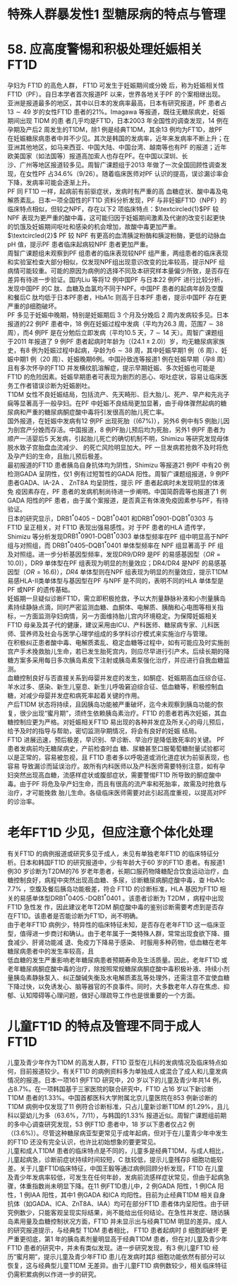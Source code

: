 # 特殊人群暴发性1 型糖尿病的特点与管理  
# 58. 应高度警惕和积极处理妊娠相关FT1D  
孕妇为 FT1D  的高危人群， FT1D  可发生于妊娠期间或分娩 后，称为妊娠相关性FT1D（PF）。自日本学者首次报道PF 以来，世界各地关于PF 的个案相继出现。  
亚洲是报道最多的地区，其中以日本的发病率最高，日本有研究报道，PF 患者占$13\sim49$ 岁的女性FT1D 患者的$21\%$。Imagawa  等报道，既往无糖尿病史，妊娠期间出现 TIDM  的患 者几乎均是FT1D，日本2003 年全国性的调查发现，14 例在孕期及产后2 周发生的T1DM，除1 例是经典T1DM，其余13 例均为FT1D，故PF 在妊娠糖尿病患者中并不少见。其次是韩国的发病率，近年来发病率不断上升；在亚洲其他地区，如马来西亚、中国大陆、中国台湾、越南等也有PF 的报道；近年欧美国家（如法国等）报道高加索人也存在PF。在中国以深圳、长  
沙、广州等地区报道较多见。周智广课题组于2013 年做了一次全国回顾性调查发现，在女性PF 占$34.6\%$（9/26）。随着临床医师对PF 认识的提高，误诊漏诊率会下降，发病率可能会逐渐上升。  
PF  同 FT1D  一样，起病前有前驱症状，发病时有严重的高 血糖症状、酸中毒及电解质紊乱。日本一项全国性的FT1D 资料分析发现，PF 与非妊娠FT1D（NPF）的临床特点相似，但较之NPF，存在以下2 项临床特点：$\textcircled{1}$PF 较NPF 表现为更严重的酸中毒，这可能归因于妊娠期间激素及代谢的改变引起更快的饥饿及妊娠期间呕吐和感染的机会增加，故酸中毒更加严重。 $\textcircled{2}$ PF 较 NPF  有更高的血清胰淀粉酶和胰淀粉酶，更低的动脉血 pH 值，提示PF 患者临床起病较NPF 患者更加严重。  
周智广课题组未观察到PF 组患者的临床表现较NPF 组严重，两组患者的临床表现和实验室检查大部分相似，仅发现NPF组出现意识改变的比率较高，提示NPF 组病情可能较重。可能的原因为病例的选择不同及本研究样本量偏少所致，是否存在差异有待进一步验证。国内Liu 等将12 例中国PF 与日本22 例PF 进行比较分析，发现中国PF 的C 肽、血糖及血氯均不同于NPF。中国PF 患者的起病年龄及空腹和餐后C 肽均低于日本PF患者，HbA1c 则高于日本PF 患者，提示中国PF 存在更严重的$\upbeta$细胞破坏。  
PF  多见于妊娠中晚期，特别是妊娠期后 3  个月及分娩后 2  周内发病较多见。日本报道的22 例PF 患者中，18 例在妊娠过程中发病（平均为26.3 周，范围$7\sim38$ 周），而4 例PF 是在分勉后立即发病（平均10.5 天，$7\sim14$ 天）。周智广课题组于2011 年报道了 9 例PF 患者起病时年龄为（$(24.1\pm2.0)$）岁，均无糖尿病家族史，有8 例为妊娠过程中起病，孕龄为$6\sim38$ 周，其中妊娠早期1 例（6 周）、妊娠中期1 例（20 周）、妊娠晚期6例。中国孙致连等报道1 例在妊娠早期（孕8 周）且有多次怀孕的FT1D 并发横纹肌溶解症，提示早期妊娠、多次妊娠也可能是FT1D 的危险因素。妊娠早期患者可表现为剧烈的恶心、呕吐症状，容易让临床医务工作者错误诊断为妊娠剧吐。  
T1DM 女性不良妊娠结局，包括流产、先天畸形、巨大胎儿、死产、早产和先兆子痫等显著高于一般孕妇。在PF 中妊娠不良结局更加显著，由于母体骤然起病的糖尿病和严重的糖尿病酮症酸中毒将引发很高的胎儿死亡率。  
国外报道，在妊娠中发病有12 例PF 出现死胎（$\left(67\%\right)$），另外6 例中有5 例胎儿因为剖宫产分娩而存活。中国报道，8 例PF胎儿预后均为死胎，另外1 例PF 患者为顺产一活婴后5 天发病，引起胎儿死亡的确切机制不明，Shimizu 等研究发现母体脱水致子宫胎盘血流减少、 的死亡风险明显加大。PF 一旦发病若抢救不及时将危及孕产妇的生命，且胎儿预后极差。  
最初报道的FT1D 患者胰岛自身抗体均为阴性，Shimizu 等报道21 例PF 中有20 例检测GADA 呈阴性，仅1 例有过短暂性的GADA 阳性。周智广课题组报道，9 例PF 患者GADA、IA-2A 、 ZnT8A  均呈阴性，提示 PF  患者起病时未发现明显的体液免 疫因素存在，PF 患者的发病机制尚待进一步阐明。中国简蔚霞等也报道了1 例GADA 阳性的PF 患者，由于属个案报道，是否真正有体液免疫因素参与PF，有待验证。  
日本的研究显示，$\mathrm{DRB1^{*}0405{-}D Q B1^{*}0401}$ 和$\mathrm{DRB1}^{*}0901$-$\mathrm{DQB}1^{*}0303$  与 FT1D  呈正相关，对 FT1D  表现出强易感性。对 于PF 患者的HLA 遗传学，Shimizu 等分析发现$\mathrm{DRB1}^{*}0901$-$\mathrm{DQB}1^{*}0303$ 单体型频率在PF 组中明显高于NPF 组与对照组，而 $\mathrm{DRB1^{*}0405–D Q B1^{*}0401}$  单体型频率在 NPF  组显著高于 PF  组 及对照组。进一步分析基因型频率，发现DR9/DR9 是PF 的易感基因型（$O R{=}10.0)$），DR9 单体型在PF 组表现为明显的剂量效应；DR4/DR4 是NPF 的易感基因型（$O R{=}16.6\left)$），$D R4$ 单体型则在NPF 组表现为明显的剂量效应，提示T1DM 易感HLA-Ⅱ类单体型与基因型在PF 与NPF 是不同的，表明不同的HLA 单体型是PF 或NPF 的遗传基础。  
妊娠期一旦疑似诊断FT1D，需立即积极抢救，予以大剂量静脉补液和小剂量胰岛素持续静脉点滴，同时严密监测血糖、血酮体、电解质、胰酶和心电图等相关指标，一方面监测孕妇病情，另一方面维持胎儿宫内环境稳定。为保障妊娠相关FT1D 母亲及其子代的健康，建议采用由ICU、产科医师、糖尿病专家、儿科医师、营养师及社会与医学心理学组成的多学科诊疗模式来实施治疗与管理。  
在积极纠正患者酸中毒、电解质紊乱、稳定血糖等过程中，如有可能应及时实施剖宫产手术挽救胎儿生命，若已发生胎死宫内，则应尽早进行引产术。后续长期的降糖方案多采用每日多次胰岛素皮下注射或胰岛素泵强化治疗，并应进行自我血糖监测。  
血糖控制良好与否直接关系到母婴并发症的发生，如酮症、妊娠期高血压综合征、羊水过多、感染、新生儿窒息、新生儿呼吸窘迫综合征、低血糖等，积极控制血糖，对减少母婴并发症和病死率起着关键的作用。  
产后T1DM 状态将持续，且因胰岛功能被严重破坏，迄今未观察到胰岛功能的恢复，很少出现“蜜月期”，须终生依赖胰岛素治疗。FT1D 的患者若再次妊娠，其血糖控制应更为严格。对妊娠相关FT1D 易出现的各种并发症及所关心的母儿预后，给予及时的指导与帮助，密切监测孕期情况，将会有良好的妊娠 结局。  
FT1D 进展迅速，预后极差，早识别、早诊断、早治疗是降低致死率的关键。 PF  患者发病前均无糖尿病史，产前检查时血 糖、尿糖甚至口服葡萄糖耐量试验都可以是正常的，容易被忽视，且 FT1D  患者多以呼吸道或消化道症状为前驱表现，也容易 导致漏诊而延误治疗。故所有内科医师以及产科医师需要特别注意，如有孕妇突然出现高血糖，流感样症状或腹部症状，需要警惕FT1D 所导致的酮症酸中毒。由于PF 将危及孕产妇生命，而且有很高的流产率和死胎率，故需及时抢救与治疗，才可能挽救 胎儿生命。各级临床医师需要对此引起高度重视，以提高对PF的诊治率。  
#  老年FT1D 少见，但应注意个体化处理  
有关FT1D 的病例报道或研究多见于成人，未见有单独老年FT1D 的临床特征分析。日本和韩国FT1D 的研究报道中，少有年龄大于60 岁的FT1D 患者。有报道1 例30 岁诊断为T2DM的76 岁老年患者，长期口服药物降糖配合饮食运动治疗，血糖控制良好，病程中突然出现高血糖、多尿，诊断糖尿病酮症酸中毒，查 HbA1c  $7.7\%$ ，空腹及餐后胰岛功能极差，符合 FT1D 的诊断标准，HLA 基因为FT1D 相关的易感单体型$\mathrm{DRB1}^{*}0405.$-$\mathrm{DQB1^{*}}0401$ 。该患者诊断为 T2DM ，病程中出现 FT1D  急性发 作，因此建议老年T2DM 酮症酸中毒的鉴别诊断需要考虑到是否存在FT1D。该患者是否能诊断为FT1D，尚不明确。  
由于老年FT1D 病例少，特异性的临床特征未知，是否存在老年FT1D 这一临床亚型，值得进一步商讨和确认。由于老年属于一类特殊人群，常常出现食欲下降、摄食减少、肝肾功能减 退、免疫力下降易于感染、 时服用多种药物，低血糖在老年糖尿病患者中的发生率较高，且  
低血糖的发生严重影响老年糖尿病患者预期寿命及生活质量。因此，老年FT1D 或老年糖尿病酮症酸中毒的治疗，除按照常规糖尿病酮症酸中毒积极补液、持续小剂量胰岛素静脉泵入、纠正酸碱失衡及水电解质紊乱等处理外，还需注意不宜使血糖下降过快，以免诱发心、脑等器官的不良事件。同时，大多数老年人存在焦虑、抑郁、认知障碍等心理问题，做好心理疏导工作也是很重要的一个方面。  
#  儿童FT1D 的特点及管理不同于成人FT1D  
儿童及青少年作为T1DM 的高发人群，FT1D 亚型在儿科的发病情况及临床特点如何，目前报道较少。有关FT1D 的病例资料多为单独成人或混合了成人和儿童发病情况的报道。日本一项161 例FT1D 研究中，20 岁以下的儿童及青少年共14 例，占$8.7\%$。在一项韩国基于三家医院的联合研究中，FT1D 占16 岁以下新诊断T1DM 患者的$1.33\%$。中国首都医科大学附属北京儿童医院在853 例新诊断的T1DM 病例中仅发现了11 例符合诊断标准，只占儿童新诊断T1DM 的$1.29\%$，且儿科以婴幼儿为多（$63.6\%$，7/11），与韩国的$1.33\%$ 报道近似。周智广课题组前期的多中心调查研究发现，53 例FT1D 患者中，18 岁以下患者仅占2 例（$(3.6\%)$）。尽管这种糖尿病亚型更常见于成年起病，但对于在儿童青少年中发生的FT1D 还没有完全认识，也许比初始想象的要更常见。  
儿童和成人T1DM 患者的临床特点是不同的，儿童多是经典T1DM，与成人相比，儿童起病急，诊断前症状持续时间较短，C 肽较低，提示儿童残存$\upbeta$ 细胞功能较差。关于儿童FT1D临床特征，中国王毅等通过病例回顾分析发现，FT1D 在儿童及青少年发病率较低，可发生在任何年龄，发病前流感样症状常见，但由于起病急骤，体重指数尚未明显下降。在11 例FT1D患儿中，2 例GADA 阳性，1 例ICA 阳性，1 例IAA 阳性，其中1 例GADA 和ICA 均阳性。目前为止经典T1DM 相关自身抗体（如GADA、ICA、ZnT8A、IAA）均可在部分FT1D 患者体内呈阳性。由于研究例数少，只能客观呈现实际结果，尚不能给出任何结论。在急性并发症、随访胰岛素用量及血糖控制状况方面，FT1D 并未显示出与经典T1DM 明显的差异。成人的研究报道提示，与经典型 T1DM  患者相比， FT1D  患者起病时 $\upbeta$  细胞即破坏 更严重更彻底，第1 年的胰岛素剂量明显高于经典T1DM 患者，但在对儿童及青少年FT1D 患者的研究中，并未有类似发现。进一步研究发现，有3 例儿童FT1D 经历“蜜月期”，提示儿童及青少年FTID 患儿在发病时其β 细胞功能依然有部分可以恢复，这与经典型儿童T1DM 无差异。由于儿童FT1D 病例数较少，相关临床特征仍需积累病例以作进一步的研究。  
